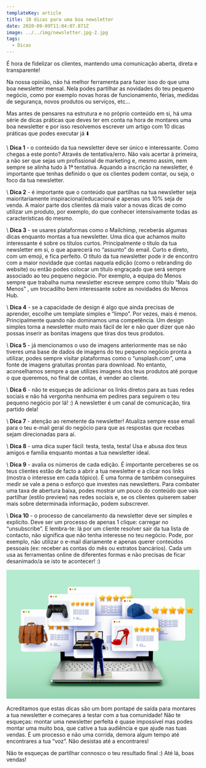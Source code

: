 ```yaml
---
templateKey: article
title: 10 dicas para uma boa newsletter
date: 2020-09-09T11:04:07.871Z
image: ../../img/newsletter.jpg-2.jpg
tags:
  - Dicas
---
```

<!--StartFragment-->

É hora de fidelizar os clientes, mantendo uma comunicação aberta, direta e transparente!

Na nossa opinião, não há melhor ferramenta para fazer isso do que uma boa newsletter mensal. Nela podes partilhar as novidades do teu pequeno negócio, como por exemplo novas horas de funcionamento, férias, medidas de segurança, novos produtos ou serviços, etc...

Mas antes de pensares na estrutura e no próprio conteúdo em si, há uma série de dicas práticas que deves ter em conta na hora de montares uma boa newsletter e por isso resolvemos escrever um artigo com 10 dicas práticas que podes executar já ⬇️



\    **Dica 1** - o conteúdo da tua newsletter deve ser único e interessante. Como chegas a este ponto? Através de tentativa/erro. Não vais acertar à primeira, a não ser que sejas um profissional de marketing e, mesmo assim, nem sempre se alinha tudo à 1ª tentativa. Aquando a inscrição na newsletter, é importante que tenhas definido o que os clientes podem contar, ou seja, o foco da tua newsletter.



\    **Dica 2** - é importante que o conteúdo que partilhas na tua newsletter seja maioritariamente inspiracional/educacional e apenas uns 10% seja de venda. A maior parte dos clientes dá mais valor a novas dicas de como utilizar um produto, por exemplo, do que conhecer intensivamente todas as características do mesmo.



\    **Dica 3** - se usares plataformas como o Mailchimp, receberás algumas dicas enquanto montas a tua newsletter. Uma dica que achamos muito interessante é sobre os títulos curtos. Principalmente o título da tua newsletter em si, o que aparecerá no “assunto” do email. Curto e direto, com um emoji, e fica perfeito. O título da tua newsletter pode ir de encontro com a maior novidade que contas naquela edição (como o rebranding do website) ou então podes colocar um título engraçado que será sempre associado ao teu pequeno negócio. Por exemplo, a equipa do Menos sempre que trabalha numa newsletter escreve sempre como título “Mais do Menos” , um trocadilho bem interessante sobre as novidades do Menos Hub.



\    **Dica 4** - se a capacidade de design é algo que ainda precisas de aprender, escolhe um template simples e “limpo”. Por vezes, mais é menos. Principalmente quando não dominamos uma competência. Um design simples torna a newsletter muito mais fácil de ler e não quer dizer que não possas inserir as bonitas imagens que tiras dos teus produtos.



\    **Dica 5** - já mencionamos o uso de imagens anteriormente mas se não tiveres uma base de dados de imagens do teu pequeno negócio pronta a utilizar, podes sempre visitar plataformas como o “unsplash.com”, uma fonte de imagens gratuitas prontas para download. No entanto, aconselhamos sempre a que utilizes imagens dos teus produtos até porque o que queremos, no final de contas, é vender ao cliente.



\    **Dica 6** - não te esqueças de adicionar os links diretos para as tuas redes sociais e não há vergonha nenhuma em pedires para seguirem o teu pequeno negócio por lá! :) A newsletter é um canal de comunicação, tira partido dela!



\    **Dica 7** - atenção ao remetente da newsletter! Atualiza sempre esse email para o teu e-mail geral do negócio para que as respostas que recebas sejam direcionadas para aí.

\    **Dica 8** - uma dica super fácil: testa, testa, testa! Usa e abusa dos teus amigos e família enquanto montas a tua newsletter ideal.



\    **Dica 9** - avalia os números de cada edição. É importante perceberes se os teus clientes estão de facto a abrir a tua newsletter e a clicar nos links (mostra o interesse em cada tópico). É uma forma de também conseguires medir se vale a pena o esforço que investes nas newsletters. Para combater uma taxa de abertura baixa, podes mostrar um pouco do conteúdo que vais partilhar (estilo preview) nas redes sociais e, se os clientes quiserem saber mais sobre determinada informação, podem subscrever.



\    **Dica 10** - o processo de cancelamento da newsletter deve ser simples e explícito. Deve ser um processo de apenas 1 clique: carregar no “unsubscribe”. E lembra-te: lá por um cliente resolver sair da tua lista de contacto, não significa que não tenha interesse no teu negócio. Pode, por exemplo, não utilizar o e-mail diariamente e apenas querer conteúdos pessoais (ex: receber as contas do mês ou extratos bancários). Cada um usa as ferramentas online de diferentes formas e não precisas de ficar desanimado/a se isto te acontecer! :)

![Newsletter](../../img/newsletter.jpg)

Acreditamos que estas dicas são um bom pontapé de saída para montares a tua newsletter e começares a testar com a tua comunidade! Não te esqueças: montar uma newsletter perfeita é quase impossível mas podes montar uma muito boa, que cative a tua audiência e que ajude nas tuas vendas. É um processo e não uma corrida, demora algum tempo até encontrares a tua “voz”. Não desistas até a encontrares!

Não te esqueças de partilhar connosco o teu resultado final :) Até lá, boas vendas!



<!--EndFragment-->